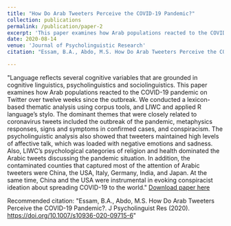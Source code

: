 ```yaml
---
title: "How Do Arab Tweeters Perceive the COVID-19 Pandemic?"
collection: publications
permalink: /publication/paper-2
excerpt: 'This paper examines how Arab populations reacted to the COVID-19 pandemic on Twitter over twelve weeks since the outbreak.'
date: 2020-08-14
venue: 'Journal of Psycholinguistic Research'
citation: "Essam, B.A., Abdo, M.S. How Do Arab Tweeters Perceive the COVID-19 Pandemic?. J Psycholinguist Res (2020). https://doi.org/10.1007/s10936-020-09715-6"

---
```

"Language reflects several cognitive variables that are grounded in cognitive linguistics, psycholinguistics and sociolinguistics. This paper examines how Arab populations reacted to the COVID-19 pandemic on Twitter over twelve weeks since the outbreak. We conducted a lexicon-based thematic analysis using corpus tools, and LIWC and applied R language’s stylo. The dominant themes that were closely related to coronavirus tweets included the outbreak of the pandemic, metaphysics responses, signs and symptoms in confirmed cases, and conspiracism. The psycholinguistic analysis also showed that tweeters maintained high levels of affective talk, which was loaded with negative emotions and sadness. Also, LIWC’s psychological categories of religion and health dominated the Arabic tweets discussing the pandemic situation. In addition, the contaminated counties that captured most of the attention of Arabic tweeters were China, the USA, Italy, Germany, India, and Japan. At the same time, China and the USA were instrumental in evoking conspiracist ideation about spreading COVID-19 to the world."
[Download paper here](https://link.springer.com/content/pdf/10.1007/s10936-020-09715-6.pdf)

Recommended citation: "Essam, B.A., Abdo, M.S. How Do Arab Tweeters Perceive the COVID-19 Pandemic?. J Psycholinguist Res (2020). https://doi.org/10.1007/s10936-020-09715-6"

